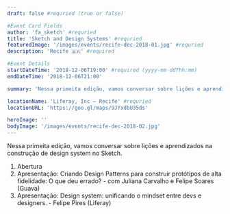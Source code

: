 ```yaml
---
draft: false #requried (true or false)

#Event Card Fields
author: 'fa_sketch' #requried
title: 'Sketch and Design Systems' #requried
featuredImage: '/images/events/recife-dec-2018-01.jpg' #requried
description: 'Recife 🇧🇷' #required

#Event Details
startDateTime: '2018-12-06T19:00' #required (yyyy-mm-ddThh:mm)
endDateTime: '2018-12-06T21:00'

summary: 'Nessa primeita edição, vamos conversar sobre lições e aprendizados na construção de design system no Sketch.'

locationName: 'Liferay, Inc – Recife' #requried
locationURL: 'https://goo.gl/maps/9JYxdbU35ds'

heroImage: ''
bodyImage: '/images/events/recife-dec-2018-02.jpg'
---
```


Nessa primeita edição, vamos conversar sobre lições e aprendizados na construção de design system no Sketch.

1.  Abertura
1.  Apresentação: Criando Design Patterns para construir protótipos de alta fidelidade: O que deu errado? - com Juliana Carvalho e Felipe Soares (Guava)
1.  Apresentação: Design system: unificando o mindset entre devs e designers. - Felipe Pires (Liferay)
